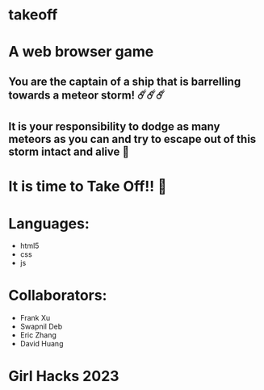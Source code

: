 # takeoff

# A web browser game
## You are the captain of a ship that is barrelling towards a meteor storm! ☄️☄️☄️
## It is your responsibility to dodge as many meteors as you can and try to escape out of this storm intact and alive 😬
# It is time to Take Off!! 🚀

# Languages:
- html5
- css
- js

# Collaborators:
- Frank Xu
- Swapnil Deb
- Eric Zhang
- David Huang

# Girl Hacks 2023
